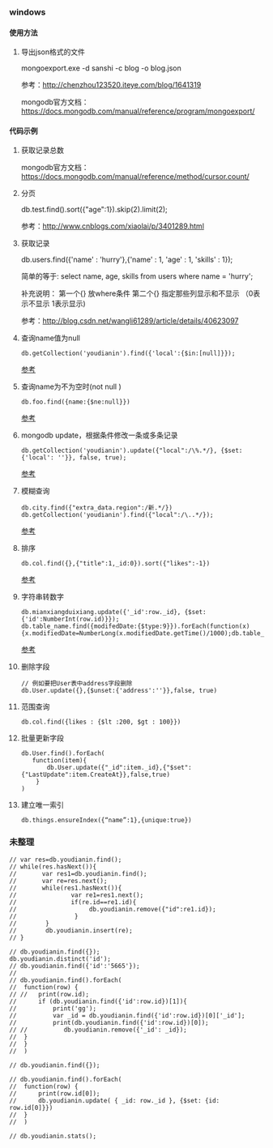 ### windows

#### 使用方法

1. 导出json格式的文件

    mongoexport.exe -d sanshi -c blog -o blog.json
    
    参考：http://chenzhou123520.iteye.com/blog/1641319
    
    mongodb官方文档：https://docs.mongodb.com/manual/reference/program/mongoexport/
    
    
#### 代码示例

1. 获取记录总数

    mongodb官方文档：https://docs.mongodb.com/manual/reference/method/cursor.count/
    
2. 分页

    db.test.find().sort({"age":1}).skip(2).limit(2);
    
    参考：http://www.cnblogs.com/xiaolai/p/3401289.html
    
3. 获取记录

    db.users.find({'name' : 'hurry'},{'name' : 1, 'age' : 1, 'skills' : 1});
    
    简单的等于: select name, age, skills from users where name = 'hurry';
    
    补充说明： 第一个{} 放where条件 第二个{} 指定那些列显示和不显示 （0表示不显示 1表示显示)
    
    参考：http://blog.csdn.net/wangli61289/article/details/40623097
    
4. 查询name值为null

    ````
    db.getCollection('youdianin').find({'local':{$in:[null]}});
    ````
    [参考](http://blog.csdn.net/xiaojin21cen/article/details/40504753)
    
5. 查询name为不为空时(not null )

    ````
    db.foo.find({name:{$ne:null}})
    ````
    [参考](http://blog.csdn.net/xiaojin21cen/article/details/40504753)
    
5. mongodb update，根据条件修改一条或多条记录
   
    ````
    db.getCollection('youdianin').update({"local":/\%.*/}, {$set: {'local': ''}}, false, true);
    ````
    [参考](http://y-zjx.iteye.com/blog/1299880)
   
6. 模糊查询

    ````
    db.city.find({"extra_data.region":/新.*/})
    db.getCollection('youdianin').find({"local":/\..*/});
    ````
    [参考](http://blog.csdn.net/zhouyan8603/article/details/6825834)
    
7. 排序

    ````
    db.col.find({},{"title":1,_id:0}).sort({"likes":-1})
    ````
    [参考](http://www.runoob.com/mongodb/mongodb-sort.html)
    
8. 字符串转数字

    ````
    db.mianxiangduixiang.update({'_id':row._id}, {$set: {'id':NumberInt(row.id)}});
    db.table_name.find({modifedDate:{$type:9}}).forEach(function(x){x.modifiedDate=NumberLong(x.modifiedDate.getTime()/1000);db.table_name.save(x)})
    ````
    [参考](http://www.111cn.net/database/MongoDB/98387.htm)
    
9. 删除字段

    ````
    // 例如要把User表中address字段删除
    db.User.update({},{$unset:{'address':''}},false, true)
    ````
    
10. 范围查询

    ````
    db.col.find({likes : {$lt :200, $gt : 100}})
    ````
    
11. 批量更新字段

    ````
    db.User.find().forEach(
       function(item){                 
           db.User.update({"_id":item._id},{"$set":{"LastUpdate":item.CreateAt}},false,true) 
        }
    )
    ````
    
12. 建立唯一索引

    ````
    db.things.ensureIndex({“name”:1},{unique:true})
    ````
    
### 未整理

````
// var res=db.youdianin.find();
// while(res.hasNext()){
//       var res1=db.youdianin.find(); 
//       var re=res.next();
//       while(res1.hasNext()){
//               var re1=res1.next();
//               if(re.id==re1.id){ 
//                    db.youdianin.remove({"id":re1.id}); 
//                }
//        } 
//        db.youdianin.insert(re); 
// }

// db.youdianin.find({});
db.youdianin.distinct('id');
// db.youdianin.find({'id':'5665'});
// 
// db.youdianin.find().forEach( 
//  function(row) {
// //   print(row.id);
//      if (db.youdianin.find({'id':row.id})[1]){
//          print('gg');
//          var _id = db.youdianin.find({'id':row.id})[0]['_id'];
//          print(db.youdianin.find({'id':row.id})[0]);
// //          db.youdianin.remove({'_id': _id});
//  }
//  }
//  )

// db.youdianin.find({});

// db.youdianin.find().forEach( 
//  function(row) {
//      print(row.id[0]);
//      db.youdianin.update( { _id: row._id }, {$set: {id: row.id[0]}})
//  }
//  )

// db.youdianin.stats();
````
